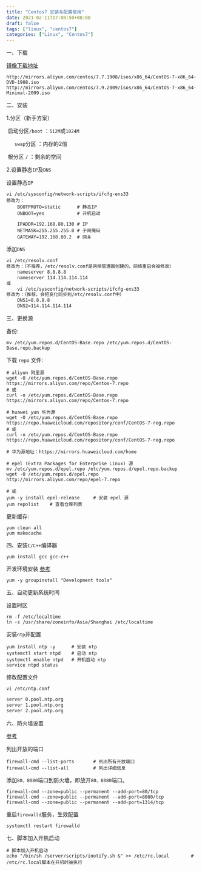 ```yaml
---
title: "Centos7 安装与配置使用"
date: 2021-02-11T17:08:50+08:00
draft: false
tags: ["linux", "centos7"]
categories: ["Linux", "Centos7"]
---
```


一、下载

[镜像下载地址](http://mirrors.aliyun.com/centos/7.9.2009/isos/x86_64/)

```shell
http://mirrors.aliyun.com/centos/7.7.1908/isos/x86_64/CentOS-7-x86_64-DVD-1908.iso
http://mirrors.aliyun.com/centos/7.9.2009/isos/x86_64/CentOS-7-x86_64-Minimal-2009.iso
```

二、安装

1.分区（新手方案）

​	启动分区`/boot` ：`512M`或`1024M`

`	swap`分区 ：内存的2倍

​	根分区 `/`    ：剩余的空间

2.设置静态`IP`及`DNS`

设置静态`IP`

```shell
vi /etc/sysconfig/network-scripts/ifcfg-ens33
修改为：
	BOOTPROTO=static      # 静态IP
	ONBOOT=yes			  # 开机启动
	
	IPADDR=192.168.80.130 # IP
	NETMASK=255.255.255.0 # 子网掩码
	GATEWAY=192.168.80.2  # 网关
```

添加`DNS`

```tex
vi /etc/resolv.conf
修改为：（不推荐，/etc/resolv.conf是网络管理器创建的，网络重启会被修改）
	nameserver 8.8.8.8
	nameserver 114.114.114.114
或
	vi /etc/sysconfig/network-scripts/ifcfg-ens33
修改为：（推荐，会把变化同步到/etc/resolv.conf中）
	DNS1=8.8.8.8
	DNS2=114.114.114.114
```

三、更换源

备份:

```shell
mv /etc/yum.repos.d/CentOS-Base.repo /etc/yum.repos.d/CentOS-Base.repo.backup
```

下载 `repo` 文件:

```shell
# aliyun 阿里源
wget -O /etc/yum.repos.d/CentOS-Base.repo https://mirrors.aliyun.com/repo/Centos-7.repo
# 或
curl -o /etc/yum.repos.d/CentOS-Base.repo https://mirrors.aliyun.com/repo/Centos-7.repo
```

```shell
# huawei yun 华为源
wget -O /etc/yum.repos.d/CentOS-Base.repo https://repo.huaweicloud.com/repository/conf/CentOS-7-reg.repo
# 或
curl -o /etc/yum.repos.d/CentOS-Base.repo https://repo.huaweicloud.com/repository/conf/CentOS-7-reg.repo

# 华为源地址：https://mirrors.huaweicloud.com/home
```

```shell
# epel (Extra Packages for Enterprise Linux) 源
mv /etc/yum.repos.d/epel.repo /etc/yum.repos.d/epel.repo.backup
wget -O /etc/yum.repos.d/epel.repo http://mirrors.aliyun.com/repo/epel-7.repo

# 或
yum -y install epel-release		# 安装 epel 源
yum repolist	# 查看仓库列表
```

更新缓存:

```shell
yum clean all
yum makecache
```

四、安装`C/C++`编译器

```shell
yum install gcc gcc-c++
```

开发环境安装 [参考](https://www.cnblogs.com/smomop/p/14904769.html)

```shell
yum -y groupinstall "Development tools"
```

五、自动更新系统时间

设置时区

```shell
rm -f /etc/localtime
ln -s /usr/share/zoneinfo/Asia/Shanghai /etc/localtime
```

安装`ntp`并配置

```shell
yum install ntp -y		# 安装 ntp
systemctl start ntpd	# 启动 ntp
systemctl enable ntpd	# 开机启动 ntp
service ntpd status
```

修改配置文件

`vi /etc/ntp.conf`

```tex
server 0.pool.ntp.org
server 1.pool.ntp.org
server 2.pool.ntp.org
```

六、防火墙设置

[参考](https://blog.csdn.net/yybk426/article/details/94649619)

列出开放的端口
```shell
firewall-cmd --list-ports		# 列出所有开放端口
firewall-cmd --list-all			# 列出详细信息
```

添加`80、8080`端口到防火墙，即放开`80、8080`端口。

```shell
firewall-cmd --zone=public --permanent --add-port=80/tcp 
firewall-cmd --zone=public --permanent --add-port=8080/tcp
firewall-cmd --zone=public --permanent --add-port=1314/tcp
```

重启`firewalld`服务，生效配置

```shell
systemctl restart firewalld
```

七、脚本加入开机启动

```shell
# 脚本加入开机启动
echo "/bin/sh /server/scripts/inotify.sh &" >> /etc/rc.local		# /etc/rc.local脚本在开机时被执行
```

